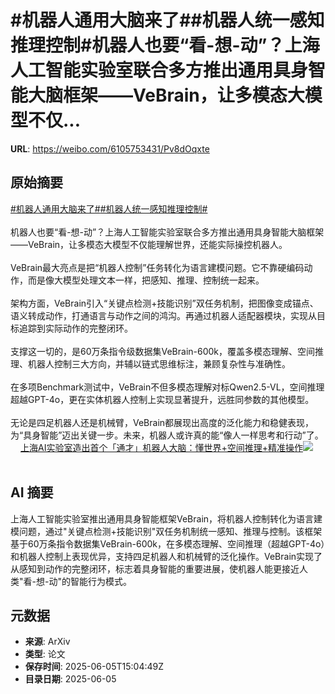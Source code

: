 # #机器人通用大脑来了##机器人统一感知推理控制#机器人也要“看-想-动”？上海人工智能实验室联合多方推出通用具身智能大脑框架——VeBrain，让多模态大模型不仅...

**URL**: https://weibo.com/6105753431/Pv8dOqxte

## 原始摘要

<a href="https://m.weibo.cn/search?containerid=231522type%3D1%26t%3D10%26q%3D%23%E6%9C%BA%E5%99%A8%E4%BA%BA%E9%80%9A%E7%94%A8%E5%A4%A7%E8%84%91%E6%9D%A5%E4%BA%86%23&amp;extparam=%23%E6%9C%BA%E5%99%A8%E4%BA%BA%E9%80%9A%E7%94%A8%E5%A4%A7%E8%84%91%E6%9D%A5%E4%BA%86%23" data-hide=""><span class="surl-text">#机器人通用大脑来了#</span></a><a href="https://m.weibo.cn/search?containerid=231522type%3D1%26t%3D10%26q%3D%23%E6%9C%BA%E5%99%A8%E4%BA%BA%E7%BB%9F%E4%B8%80%E6%84%9F%E7%9F%A5%E6%8E%A8%E7%90%86%E6%8E%A7%E5%88%B6%23&amp;extparam=%23%E6%9C%BA%E5%99%A8%E4%BA%BA%E7%BB%9F%E4%B8%80%E6%84%9F%E7%9F%A5%E6%8E%A8%E7%90%86%E6%8E%A7%E5%88%B6%23" data-hide=""><span class="surl-text">#机器人统一感知推理控制#</span></a><br><br>机器人也要“看-想-动”？上海人工智能实验室联合多方推出通用具身智能大脑框架——VeBrain，让多模态大模型不仅能理解世界，还能实际操控机器人。<br><br>VeBrain最大亮点是把“机器人控制”任务转化为语言建模问题。它不靠硬编码动作，而是像大模型处理文本一样，把感知、推理、控制统一起来。<br><br>架构方面，VeBrain引入“关键点检测+技能识别”双任务机制，把图像变成锚点、语义转成动作，打通语言与动作之间的鸿沟。再通过机器人适配器模块，实现从目标追踪到实际动作的完整闭环。<br><br>支撑这一切的，是60万条指令级数据集VeBrain-600k，覆盖多模态理解、空间推理、机器人控制三大方向，并辅以链式思维标注，兼顾复杂性与准确性。<br><br>在多项Benchmark测试中，VeBrain不但多模态理解对标Qwen2.5-VL，空间推理超越GPT-4o，更在实体机器人控制上实现显著提升，远胜同参数的其他模型。<br><br>无论是四足机器人还是机械臂，VeBrain都展现出高度的泛化能力和稳健表现，为“具身智能”迈出关键一步。未来，机器人或许真的能“像人一样思考和行动”了。 <a href="https://weibo.com/ttarticle/p/show?id=2309405174197763833957" data-hide=""><span class="url-icon"><img style="width: 1rem;height: 1rem" src="https://h5.sinaimg.cn/upload/2015/09/25/3/timeline_card_small_article_default.png" referrerpolicy="no-referrer"></span><span class="surl-text">上海AI实验室造出首个「通才」机器人大脑：懂世界+空间推理+精准操作</span></a><img style="" src="https://tvax1.sinaimg.cn/large/006Fd7o3gy1i24hi8672dj30rs0fmgpi.jpg" referrerpolicy="no-referrer"><br><br>

## AI 摘要

上海人工智能实验室推出通用具身智能框架VeBrain，将机器人控制转化为语言建模问题，通过"关键点检测+技能识别"双任务机制统一感知、推理与控制。该框架基于60万条指令数据集VeBrain-600k，在多模态理解、空间推理（超越GPT-4o）和机器人控制上表现优异，支持四足机器人和机械臂的泛化操作。VeBrain实现了从感知到动作的完整闭环，标志着具身智能的重要进展，使机器人能更接近人类"看-想-动"的智能行为模式。

## 元数据

- **来源**: ArXiv
- **类型**: 论文
- **保存时间**: 2025-06-05T15:04:49Z
- **目录日期**: 2025-06-05
